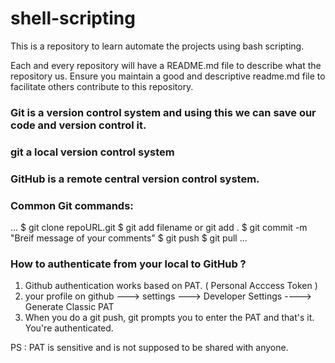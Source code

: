 # shell-scripting
This is a repository to learn automate the projects using bash scripting.

Each and every repository will have a README.md file to describe what the repository us. Ensure you maintain a good and descriptive readme.md file to facilitate others contribute to this repository.

### Git is a version control system and using this we can save our code and version control it.
### git a local version control system
### GitHub is a remote central version control system.
### Common Git commands:

...
$ git clone repoURL.git
$ git add filename or git add .
$ git commit -m "Breif message of your comments"
$ git push
$ git pull
...

### How to authenticate from your local to GitHub ?
1) Github authentication works based on PAT. ( Personal Acccess Token )
2) your profile on github ---> settings ---> Developer Settings  ----> Generate Classic PAT 
3) When you do a git push, git prompts you to enter the PAT and that's it. You're authenticated.

PS : PAT is sensitive and is not supposed to be shared with anyone.

